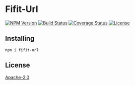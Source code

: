 # Fifit-Url
[![NPM Version](https://img.shields.io/npm/v/fifit-url)](https://www.npmjs.com/package/fifit-url)
[![Build Status](https://travis-ci.org/yudhatamaaditiyara/Fifit-Url.svg?branch=master)](https://travis-ci.org/yudhatamaaditiyara/Fifit-Url)
[![Coverage Status](https://coveralls.io/repos/github/yudhatamaaditiyara/Fifit-Url/badge.svg?branch=master)](https://coveralls.io/github/yudhatamaaditiyara/Fifit-Url?branch=master)
[![License](https://img.shields.io/npm/l/fifit-url)](https://github.com/yudhatamaaditiyara/Fifit-Url/blob/master/LICENSE)

## Installing
```
npm i fifit-url
```

## License
[Apache-2.0](https://github.com/yudhatamaaditiyara/Fifit-Url/blob/master/LICENSE)
